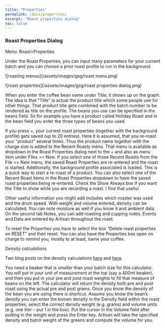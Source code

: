 ```yaml
---
title: "Properties"
permalink: /docs/properties/
excerpt: "Roast properties dialog"
toc: false
---
```

### Roast Properties Dialog

Menu: Roast>Properties

Under the Roast Properties, you can input many parameters for your current batch and you can choose a prior roast profile to run in the background.

![roasting menus](/assets/images/gsg/roast menu.png)

![roast properties](/assets/images/gsg/roast properties dialog.png)

When you enter the coffee bean name under Title, it shows up on the graph.  The idea is that "Title" is actual the product title which some people use for other things. That product title gets combined with the batch number to be rendered as title on the profile. The beans you use can be specified in the beans field.  So for example you have a product called Holiday Roast and in the bean field you enter the three types of beans you used.  

If you press +, your current roast properties (together with the background profile) gets saved (up to 20 entries). Here it is assumed, that you re-roast your "product" several times. Thus the product name together with the charge size is added to the Recent Roasts menu. That menu is available as dropdown in the Roast Properties dialog next to the + and also as menu item under Files >> New. If you select one of those Recent Roasts from the File >> New menu, the saved Roast Properties are re-entered and the roast is started. Additionally, the background profile associated is loaded. This is a quick way to start a re-roast of a product. You can also select one of the Recent Roast items in the Roast Properties dropdown to have the saved roast properties being re-entered.  Check the Show Always box if you want the Title to show while you are recording a roast.  I find that useful.

Other useful information you might add includes which roaster was used and the drum speed.  With weight and volume entered, density can be calculated.  You can note moisture as well if you know it and ambient data.  On the second tab Notes, you can add roasting and cupping notes.  Events and Data are entered by Artisan throughout the roast.  

To reset the Properties you have to select the box “Delete roast properties on RESET” and then reset. You can also have the Properties box open on charge to remind you, mostly to at least, name your coffee.

*Density calculations*

Two blog posts on the density calculations [here](
https://artisan-roasterscope.blogspot.de/2014/11/batch-volume-and-bean-density.html) and [here](http://kostverlorenvaart.blogspot.nl/2014/12/lose-weight-gain-volume-about-coffee.html).

You need a beaker that is smaller than your batch size for this calculator.  You will put in your unit of measurement at the top (say a 400ml beaker), and then you put in your pre and post roast weights to fill that measure of beans on the left. The calculator will return the density both pre and post roast using the actual pre and post grams.   Once you know the density of the bean you are using there is shortcut. Assume you know the bean’s density you can enter the known density in the Density field within the roast properties, select the correct density weight (e.g. grams) and volume units (e.g. one liter – put 1 in the box).  Put the cursor in the Volume field after putting in the weight and press the Enter key. Artisan will take the specified density and batch weight of the greens and compute the volume for you.
